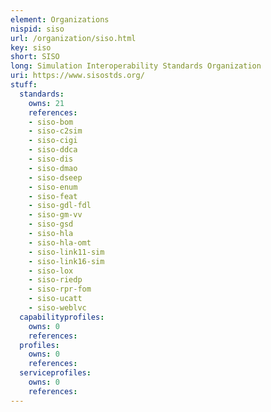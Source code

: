 ```yaml
---
element: Organizations
nispid: siso
url: /organization/siso.html
key: siso
short: SISO
long: Simulation Interoperability Standards Organization
uri: https://www.sisostds.org/
stuff:
  standards:
    owns: 21
    references:
    - siso-bom
    - siso-c2sim
    - siso-cigi
    - siso-ddca
    - siso-dis
    - siso-dmao
    - siso-dseep
    - siso-enum
    - siso-feat
    - siso-gdl-fdl
    - siso-gm-vv
    - siso-gsd
    - siso-hla
    - siso-hla-omt
    - siso-link11-sim
    - siso-link16-sim
    - siso-lox
    - siso-riedp
    - siso-rpr-fom
    - siso-ucatt
    - siso-weblvc
  capabilityprofiles:
    owns: 0
    references:
  profiles:
    owns: 0
    references:
  serviceprofiles:
    owns: 0
    references:
---
```

